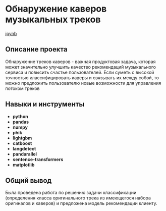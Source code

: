 # Обнаружение каверов музыкальных треков

[ipynb](https://github.com/EktTitova/Projects/blob/main/Yandex%20music%20Hakaton/YM-18.ipynb)

## Описание проекта

Обнаружение треков каверов - важная продуктовая задача, которая может значительно улучшить качество рекомендаций музыкального сервиса и повысить счастье пользователей. Если суметь с высокой точностью классифицировать каверы и связывать их между собой, то можно предложить пользователю новые возможности для управления потоком треков

## Навыки и инструменты

- **python**
- **pandas**
- **numpy**
- **phik**
- **lightgbm**
- **catboost**
- **langdetect**
- **pandarallel**
- **sentence-transformers**
- **matplotlib**

## 

## Общий вывод

Была проведена работа по решению задачи классификации (определения класса оригинального трека из имеющегося набора оригиналов и каверов) и предложена модель рекомендации клиенту.

